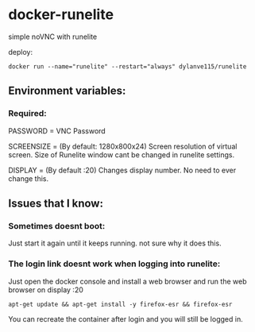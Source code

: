 # docker-runelite

simple noVNC with runelite

deploy:
```
docker run --name="runelite" --restart="always" dylanve115/runelite
```
## Environment variables:
### Required:
PASSWORD = VNC Password

SCREENSIZE = (By default: 1280x800x24) Screen resolution of virtual screen.
Size of Runelite window cant be changed in runelite settings.

DISPLAY = (By default :20) Changes display number. No need to ever change this.

## Issues that I know:
### Sometimes doesnt boot:

Just start it again until it keeps running. not sure why it does this.

### The login link doesnt work when logging into runelite: 

Just open the docker console and install a web browser and run the web browser on display :20
```
apt-get update && apt-get install -y firefox-esr && firefox-esr
```
You can recreate the container after login and you will still be logged in.
